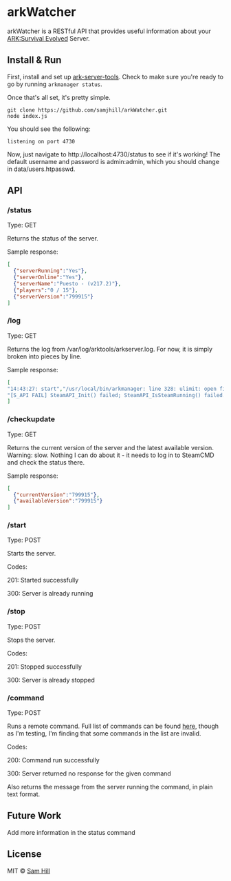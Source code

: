 # arkWatcher
arkWatcher is a RESTful API that provides useful information about your [ARK:Survival Evolved](http://store.steampowered.com/app/346110/) Server.


## Install & Run

First, install and set up [ark-server-tools](https://github.com/FezVrasta/ark-server-tools). Check to make sure you're ready to go by running `arkmanager status`. 

Once that's all set, it's pretty simple.

```shell
git clone https://github.com/samjhill/arkWatcher.git
node index.js
```

You should see the following:
```shell
listening on port 4730
```
Now, just navigate to http://localhost:4730/status to see if it's working! 
The default username and password is admin:admin, which you should change in data/users.htpasswd.


## API

### /status

Type: GET

Returns the status of the server.

Sample response:
```json
[
  {"serverRunning":"Yes"},
  {"serverOnline":"Yes"},
  {"serverName":"Puesto - (v217.2)"},
  {"players":"0 / 15"},
  {"serverVersion":"799915"}
]
```
### /log

Type: GET

Returns the log from /var/log/arktools/arkserver.log. For now, it is simply broken into pieces by line.

Sample response:
```json
[
"14:43:27: start","/usr/local/bin/arkmanager: line 328: ulimit: open files: cannot modify limit: Operation not permitted",
"[S_API FAIL] SteamAPI_Init() failed; SteamAPI_IsSteamRunning() failed."
]
```

### /checkupdate

Type: GET

Returns the current version of the server and the latest available version.
Warning: slow. Nothing I can do about it - it needs to log in to SteamCMD and check the status there.

Sample response:
```json
[
  {"currentVersion":"799915"},
  {"availableVersion":"799915"}
]
```

### /start

Type: POST

Starts the server.

Codes:

201: Started successfully

300: Server is already running


### /stop

Type: POST

Stops the server.

Codes:

201: Stopped successfully

300: Server is already stopped


### /command

Type: POST

Runs a remote command. Full list of commands can be found [here](http://steamcommunity.com/sharedfiles/filedetails/?id=454529617&searchtext=admin), though as I'm testing, I'm finding that some commands in the list are invalid. 

Codes:

200: Command run successfully

300: Server returned no response for the given command

Also returns the message from the server running the command, in plain text format.



## Future Work
Add more information in the status command

## License

MIT © [Sam Hill](https://github.com/samjhill)
